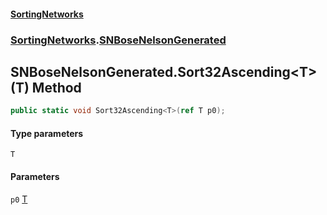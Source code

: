 #### [SortingNetworks](./index.md 'index')
### [SortingNetworks](./SortingNetworks.md 'SortingNetworks').[SNBoseNelsonGenerated](./SortingNetworks-SNBoseNelsonGenerated.md 'SortingNetworks.SNBoseNelsonGenerated')
## SNBoseNelsonGenerated.Sort32Ascending&lt;T&gt;(T) Method
```csharp
public static void Sort32Ascending<T>(ref T p0);
```
#### Type parameters
<a name='SortingNetworks-SNBoseNelsonGenerated-Sort32Ascending-T-(T)-T'></a>
`T`  
  
#### Parameters
<a name='SortingNetworks-SNBoseNelsonGenerated-Sort32Ascending-T-(T)-p0'></a>
`p0` [T](#SortingNetworks-SNBoseNelsonGenerated-Sort32Ascending-T-(T)-T 'SortingNetworks.SNBoseNelsonGenerated.Sort32Ascending&lt;T&gt;(T).T')  
  
